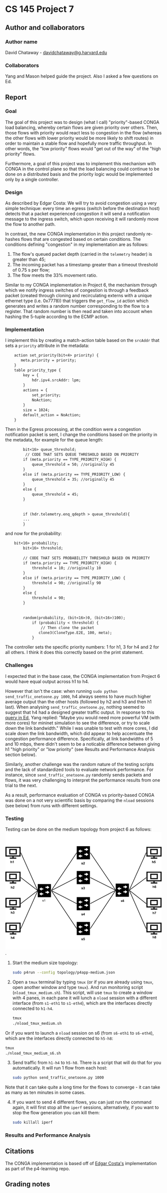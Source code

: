# CS 145 Project 7

## Author and collaborators
### Author name
David Chataway - davidchataway@g.harvard.edu

### Collaborators
Yang and Mason helped guide the project. Also I asked a few questions on Ed.

## Report
### Goal
The goal of this project was to design (what I call) "priority"-based CONGA load balancing, whereby certain flows are given priority over others. Then, those flows with priority would react less to congestion in the flow (whereas the other flows with lower priority would be more likely to shift routes) in order to maintain a stable flow and hopefully more traffic throughput. In other words, the "low priority" flows would "get out of the way" of the "high priority" flows. 

Furthermore, a goal of this project was to implement this mechanism with CONGA in the control plane so that the load balancing could continue to be done on a distributed basis and the priority logic would be implemented only by a single controller. 

### Design
As described by Edgar Costa: We will try to avoid congestion using a very simple technique: every time an egress (switch before the destination host) detects that a packet experienced congestion it will send a notification message to the ingress switch, which upon receiving it will randomly move the flow to another path. 

In contrast, the new CONGA implementation in this project randomly re-hashes flows that are congested based on certain conditions. The conditions defining "congestion" in my implementation are as follows:
1. The flow's queued packet depth (carried in the `telemetry` header) is greater than 45;
2. The incoming packet has a timestamp greater than a timeout threshold of 0.75 s per flow;
3. The flow meets the 33% movement ratio.  <p>

Similar to my CONGA implementation in Project 6, the mechanism through which we notify ingress switches of congestion is through a feedback packet (created through cloning and recirculating externs with a unique ethernet type (i.e. 0x7778)) that triggers the `get_flow_id` action which generates and writes a random number corresponding to the flow to a register. That random number is then read and taken into account when hashing the 5-tuple according to the ECMP action.

### Implementation

I implement this by creating a match-action table based on the `srcAddr` that sets a `priority` attribute in the metadata:
```
    action set_priority(bit<4> priority) {
       meta.priority = priority;
    }
    table priority_type {
        key = {
            hdr.ipv4.srcAddr: lpm;
        }
        actions = {
            set_priority;
            NoAction;
        }
        size = 1024;
        default_action = NoAction;
    }
```
Then in the Egress processing, at the condition were a congestion notification packet is sent, I change the conditions based on the priority in the metadata, for example for the queue length:
```
        bit<16> queue_threshold;
         // CODE THAT SETS QUEUE THRESHOLD BASED ON PRIORITY
        if (meta.priority == TYPE_PRIORITY_HIGH) {
            queue_threshold = 50; //originally 45
        }
        else if (meta.priority == TYPE_PRIORITY_LOW) {
            queue_threshold = 35; //originally 45
        }
        else {
            queue_threshold = 45;
        }
                                      

        if (hdr.telemetry.enq_qdepth > queue_threshold){
        ...
        }
```
and now for the probability:
```
 	bit<16> probability;
        bit<16> threshold;

        // CODE THAT SETS PROBABILITY THRESHOLD BASED ON PRIORITY
        if (meta.priority == TYPE_PRIORITY_HIGH) {
            threshold = 10; //originally 10
        }
        else if (meta.priority == TYPE_PRIORITY_LOW) {
            threshold = 90; //originally 90
        }
        else {
            threshold = 90;
        }
        

        random(probability, (bit<16>)0, (bit<16>)100);
            if (probability < threshold) {
                // Then clone the packet
               clone3(CloneType.E2E, 100, meta); 
            } 
```

The controller sets the specific priority numbers: 1 for h1, 3 for h4 and 2 for all others. I think it does this correctly based on the print statement.



### Challenges

I expected that in the base case, the CONGA implementation from Project 6 would have equal output across h1 to h4. 

However that isn't the case: when running `sudo python send_traffic_onetoone.py 1000`, h4 always seems to have much higher average output than the other hosts (followed by h2 and h3 and then h1 last). When analysing `send_traffic_onetoone.py`, nothing seemed to suggest that h4 had a designed greater traffic output. In response to this [query in Ed](https://edstem.org/us/courses/3092/discussion/431758), Yang replied: "Maybe you would need more powerful VM (with more cores) for mininet simulation to see the difference, or try to scale down the link bandwidth." While I was unable to test with more cores, I did scale down the link bandwidth, which did appear to help accentuate the congestion performance difference. Specifically, at link bandwidths of 5 and 10 mbps, there didn't seem to be a noticable difference between giving h1 "high priority" or "low priority" (see Results and Performance Analysis section below).

Similarly, another challenge was the random nature of the testing scripts and the lack of standardized tools to evaluate network performance. For instance, since `send_traffic_onetoone.py` randomly sends packets and flows, it was very challenging to interpret the performance results from one trial to the next.

As a result, performance evaluation of CONGA vs priority-based CONGA was done on a not very scientific basis by comparing the `nload` sessions (see below) from runs with different settings.

### Testing
Testing can be done on the medium topology from project 6 as follows:
![medium topology](MediumTopologyDiagram.png).

1. Start the medium size topology:

   ```bash
   sudo p4run --config topology/p4app-medium.json
   ```

2. Open a `tmux` terminal by typing `tmux` (or if you are already using `tmux`, open another window and type `tmux`). And run monitoring script (`nload_tmux_medium.sh`). This script, will use `tmux` to create a window
with 4 panes, in each pane it will lunch a `nload` session with a different interface (from `s1-eth1` to `s1-eth4`), which are the interfaces directly connected to `h1-h4`.

   ```bash
   tmux
   ./nload_tmux_medium.sh
   ```
Or if you want to launch a `nload` session on s6 (from `s6-eth1` to `s6-eth4`), which are the interfaces directly connected to `h5-h8`:
   ```bash
   tmux
   ./nload_tmux_medium_s6.sh
   ```

3. Send traffic from `h1-h4` to `h5-h8`. There is a script that will do that for you automatically. It will run 1 flow from each host:

   ```bash
   sudo python send_traffic_onetoone.py 1000
   ```
Note that it can take quite a long time for the flows to converge - it can take as many as ten minutes in some cases.

4. If you want to send 4 different flows, you can just run the command again, it will first stop all the `iperf` sessions, alternatively, if you want
to stop the flow generation you can kill them:

   ```bash
   sudo killall iperf
   ```

### Results and Performance Analysis 


## Citations
The CONGA implementation is based off of [Edgar Costa's](https://github.com/nsg-ethz/p4-learning/tree/master/exercises/10-Congestion_Aware_Load_Balancing/solution) implementation as part of the p4-learning repo.

## Grading notes


